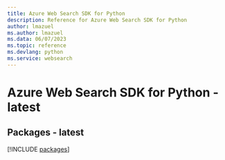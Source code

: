 ```yaml
---
title: Azure Web Search SDK for Python
description: Reference for Azure Web Search SDK for Python
author: lmazuel
ms.author: lmazuel
ms.data: 06/07/2023
ms.topic: reference
ms.devlang: python
ms.service: websearch
---
```

# Azure Web Search SDK for Python - latest
## Packages - latest
[!INCLUDE [packages](web-search-index.md)]